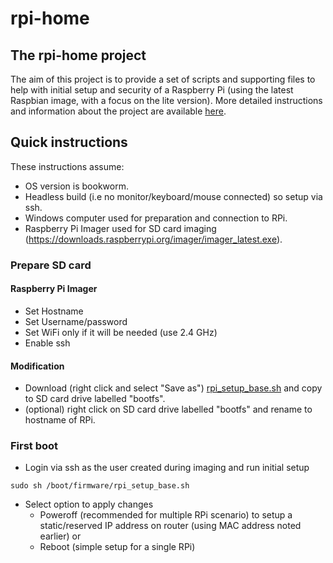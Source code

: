 # rpi-home
## The rpi-home project
The aim of this project is to provide a set of scripts and supporting files to help with initial setup and security of a Raspberry Pi (using the latest Raspbian image, with a focus on the lite version).
More detailed instructions and information about the project are available [here](../../wiki/).
## Quick instructions
These instructions assume:
 - OS version is bookworm.
 - Headless build (i.e no monitor/keyboard/mouse connected) so setup via ssh. 
 - Windows computer used for preparation and connection to RPi.
 - Raspberry Pi Imager used for SD card imaging (https://downloads.raspberrypi.org/imager/imager_latest.exe).

### Prepare SD card
#### Raspberry Pi Imager
 - Set Hostname
 - Set Username/password
 - Set WiFi only if it will be needed (use 2.4 GHz)
 - Enable ssh
#### Modification
 - Download (right click and select "Save as") [rpi_setup_base.sh](https://github.com/cms66/rpi-home/raw/main/rpi_setup_base.sh) and copy to SD card drive labelled "bootfs".
 - (optional) right click on SD card drive labelled "bootfs" and rename to hostname of RPi.
 
### First boot
- Login via ssh as the user created during imaging and run initial setup
<pre><code>sudo sh /boot/firmware/rpi_setup_base.sh</code></pre>
  - Select option to apply changes
      - Poweroff (recommended for multiple RPi scenario) to setup a static/reserved IP address on router (using MAC address noted earlier) or
      - Reboot (simple setup for a single RPi)
